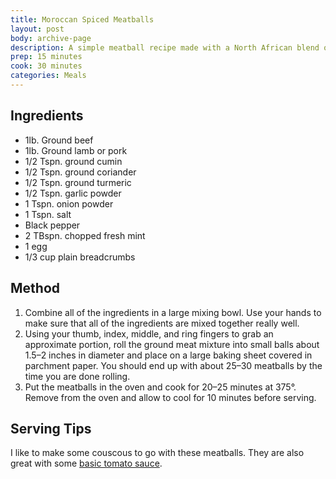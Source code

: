 ```yaml
---
title: Moroccan Spiced Meatballs
layout: post
body: archive-page
description: A simple meatball recipe made with a North African blend of spices and fresh mint
prep: 15 minutes
cook: 30 minutes
categories: Meals
---
```


## Ingredients
- 1lb. Ground beef
- 1lb. Ground lamb or pork
- 1/2 Tspn. ground cumin
- 1/2 Tspn. ground coriander
- 1/2 Tspn. ground turmeric
- 1/2 Tspn. garlic powder
- 1 Tspn. onion powder
- 1 Tspn. salt
- Black pepper
- 2 TBspn. chopped fresh mint
- 1 egg
- 1/3 cup plain breadcrumbs

## Method
1. Combine all of the ingredients in a large mixing bowl. Use your hands to make sure that all of the ingredients are mixed together really well.
2. Using your thumb, index, middle, and ring fingers to grab an approximate portion, roll the ground meat mixture into small balls about 1.5–2 inches in diameter and place on a large baking sheet covered in parchment paper. You should end up with about 25–30 meatballs by the time you are done rolling.
3. Put the meatballs in the oven and cook for 20–25 minutes at 375°. Remove from the oven and allow to cool for 10 minutes before serving.

## Serving Tips
I like to make some couscous to go with these meatballs. They are also great with some [basic tomato sauce](http://recipes.levimcg.com/sauces/basic-marinara.html).